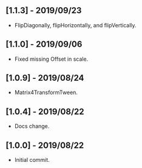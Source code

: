 ## [1.1.3] - 2019/09/23

* FlipDiagonally, flipHorizontally, and flipVertically.

## [1.1.0] - 2019/09/06

* Fixed missing Offset in scale. 

## [1.0.9] - 2019/08/24

* Matrix4TransformTween.

## [1.0.4] - 2019/08/22

* Docs change. 

## [1.0.0] - 2019/08/22

* Initial commit.
